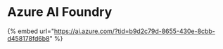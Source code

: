 # Azure AI Foundry

{% embed url="https://ai.azure.com/?tid=b9d2c79d-8655-430e-8cbb-d458178fd6b8" %}
